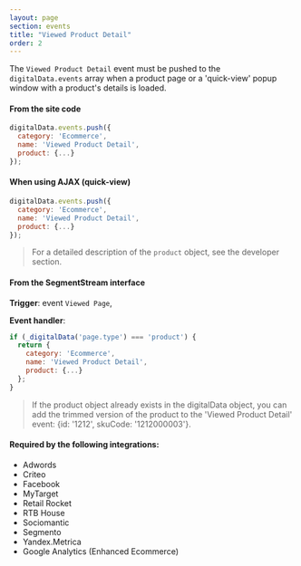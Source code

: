 ```yaml
---
layout: page
section: events
title: "Viewed Product Detail"
order: 2
---
```

The `Viewed Product Detail` event must be pushed to the `digitalData.events` array when a product page or a 'quick-view' popup window with a product's details is loaded.

#### From the site code
```javascript
digitalData.events.push({
  category: 'Ecommerce',
  name: 'Viewed Product Detail',
  product: {...}
});
```

#### When using AJAX (quick-view)
```javascript
digitalData.events.push({
  category: 'Ecommerce',
  name: 'Viewed Product Detail',
  product: {...}
});
```
> For a detailed description of the `product` object, see the developer section.

#### From the SegmentStream interface
**Trigger**: event `Viewed Page`,

**Event handler**:

```javascript
if (_digitalData('page.type') === 'product') {
  return {
    category: 'Ecommerce',
    name: 'Viewed Product Detail',
    product: {...}
  };
}
```

> If the product object already exists in the digitalData object, you can add the trimmed version of the product to the 'Viewed Product Detail' event: {id: '1212', skuCode: '1212000003'}.

#### Required by the following integrations:
* Adwords
* Criteo
* Facebook
* MyTarget
* Retail Rocket
* RTB House
* Sociomantic
* Segmento
* Yandex.Metrica
* Google Analytics (Enhanced Ecommerce)
